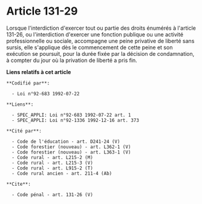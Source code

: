 # Article 131-29

Lorsque l'interdiction d'exercer tout ou partie des droits énumérés à l'article 131-26, ou l'interdiction d'exercer une
fonction publique ou une activité professionnelle ou sociale, accompagne une peine privative de liberté sans sursis, elle
s'applique dès le commencement de cette peine et son exécution se poursuit, pour la durée fixée par la décision de
condamnation, à compter du jour où la privation de liberté a pris fin.

**Liens relatifs à cet article**

	**Codifié par**:

	  - Loi n°92-683 1992-07-22

	**Liens**:

	  - SPEC_APPLI: Loi n°92-683 1992-07-22 art. 1
	  - SPEC_APPLI: Loi n°92-1336 1992-12-16 art. 373

	**Cité par**:

	  - Code de l'éducation - art. D241-24 (V)
	  - Code forestier (nouveau) - art. L362-1 (V)
	  - Code forestier (nouveau) - art. L363-1 (V)
	  - Code rural - art. L215-2 (M)
	  - Code rural - art. L215-3 (V)
	  - Code rural - art. L915-2 (T)
	  - Code rural ancien - art. 211-4 (Ab)

	**Cite**:

	  - Code pénal - art. 131-26 (V)
